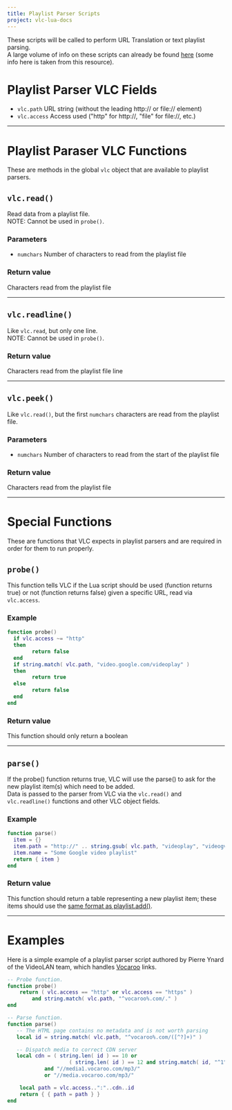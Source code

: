```yaml
---
title: Playlist Parser Scripts
project: vlc-lua-docs
---
```

These scripts will be called to perform URL Translation or text playlist parsing.  
A large volume of info on these scripts can already be found [here](https://wiki.videolan.org/Documentation:Building_Lua_Playlist_Scripts) (some info here is taken from this resource).

# Playlist Parser VLC Fields

- `vlc.path` URL string (without the leading http:// or file:// element)
- `vlc.access` Access used ("http" for http://, "file" for file://, etc.)

----
# Playlist Paraser VLC Functions
These are methods in the global `vlc` object that are available to playlist parsers.

## `vlc.read()`
Read data from a playlist file.  
NOTE: Cannot be used in `probe()`.

### Parameters
- `numchars` Number of characters to read from the playlist file

### Return value
Characters read from the playlist file

----
## `vlc.readline()`
Like `vlc.read`, but only one line.  
NOTE: Cannot be used in `probe()`.

### Return value
Characters read from the playlist file line

----
## `vlc.peek()`
Like `vlc.read()`, but the first `numchars` characters are read from the playlist file.

### Parameters
- `numchars` Number of characters to read from the start of the playlist file

### Return value
Characters read from the playlist file

----
# Special Functions
These are functions that VLC expects in playlist parsers and are required in order for them to run properly.

## `probe()`
This function tells VLC if the Lua script should be used (function returns true) or not (function returns false) given a specific URL, read via `vlc.access`.

### Example
```lua
function probe()
  if vlc.access ~= "http"
  then
		return false
  end
  if string.match( vlc.path, "video.google.com/videoplay" )
  then
		return true
  else
		return false
  end
end
```

### Return value
This function should only return a boolean

----
## `parse()`
If the probe() function returns true, VLC will use the parse() to ask for the new playlist item(s) which need to be added.  
Data is passed to the parser from VLC via the `vlc.read()` and `vlc.readline()` functions and other VLC object fields.

### Example
```lua
function parse()
  item = {}
  item.path = "http://" .. string.gsub( vlc.path, "videoplay", "videogvp" )
  item.name = "Some Google video playlist"
  return { item }
end
```

### Return value
This function should return a table representing a new playlist item; these items should use the [same format as playlist.add()](../../m/playlist/#playlist-items).

----
# Examples
Here is a simple example of a playlist parser script authored by Pierre Ynard of the VideoLAN team, which handles [Vocaroo](https://vocaroo.com/) links.

```lua
-- Probe function.
function probe()
	return ( vlc.access == "http" or vlc.access == "https" )
		and string.match( vlc.path, "^vocaroo%.com/." )
end

-- Parse function.
function parse()
   -- The HTML page contains no metadata and is not worth parsing
   local id = string.match( vlc.path, "^vocaroo%.com/([^?]+)" )

   -- Dispatch media to correct CDN server
   local cdn = ( string.len( id ) == 10 or
					( string.len( id ) == 12 and string.match( id, "^1" ) ) )
			and "//media1.vocaroo.com/mp3/"
			or "//media.vocaroo.com/mp3/"

	local path = vlc.access..":"..cdn..id
	return { { path = path } }
end
```